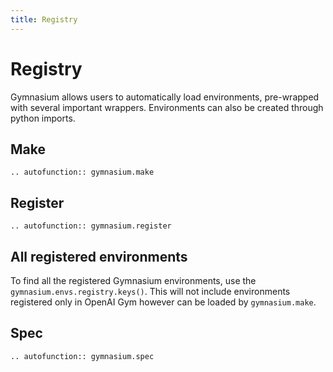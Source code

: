 ```yaml
---
title: Registry
---
```


# Registry

Gymnasium allows users to automatically load environments, pre-wrapped with several important wrappers.
Environments can also be created through python imports. 

## Make
```{eval-rst}
.. autofunction:: gymnasium.make
```

## Register
```{eval-rst}
.. autofunction:: gymnasium.register
```

## All registered environments
To find all the registered Gymnasium environments, use the `gymnasium.envs.registry.keys()`.
This will not include environments registered only in OpenAI Gym however can be loaded by `gymnasium.make`.

## Spec
```{eval-rst}
.. autofunction:: gymnasium.spec
```
